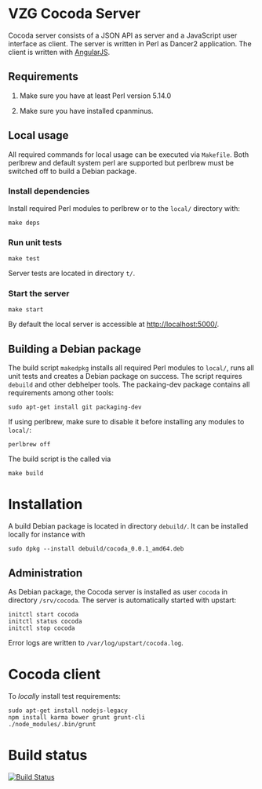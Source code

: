 # VZG Cocoda Server

Cocoda server consists of a JSON API as server and a JavaScript user interface
as client. The server is written in Perl as Dancer2 application. The client is
written with [AngularJS](http://angularjs.org/).

## Requirements

1. Make sure you have at least Perl version 5.14.0

2. Make sure you have installed cpanminus.

## Local usage

All required commands for local usage can be executed via `Makefile`. Both
perlbrew and default system perl are supported but perlbrew must be switched
off to build a Debian package.

### Install dependencies

Install required Perl modules to perlbrew or to the `local/` directory with:

    make deps

### Run unit tests

    make test

Server tests are located in directory `t/`.

### Start the server

    make start

By default the local server is accessible at <http://localhost:5000/>. 

## Building a Debian package

The build script `makedpkg` installs all required Perl modules to
`local/`, runs all unit tests and creates a Debian package on success.
The script requires `debuild` and other debhelper tools. The packaing-dev
package contains all requirements among other tools:

    sudo apt-get install git packaging-dev

If using perlbrew, make sure to disable it before installing any modules
to `local/`:

    perlbrew off

The build script is the called via

    make build

# Installation

A build Debian package is located in directory `debuild/`. It can be installed
locally for instance with

    sudo dpkg --install debuild/cocoda_0.0.1_amd64.deb

## Administration

As Debian package, the Cocoda server is installed as user `cocoda` in directory
`/srv/cocoda`. The server is automatically started with upstart:

    initctl start cocoda
    initctl status cocoda
    initctl stop cocoda

Error logs are written to `/var/log/upstart/cocoda.log`.

# Cocoda client

To *locally* install test requirements:

    sudo apt-get install nodejs-legacy
    npm install karma bower grunt grunt-cli
    ./node_modules/.bin/grunt

# Build status

[![Build Status](https://travis-ci.org/gbv/Cocoda.png?branch=master)](https://travis-ci.org/gbv/Cocoda)

